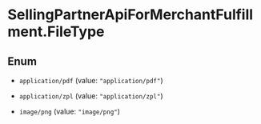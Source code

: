 # SellingPartnerApiForMerchantFulfillment.FileType

## Enum


* `application/pdf` (value: `"application/pdf"`)

* `application/zpl` (value: `"application/zpl"`)

* `image/png` (value: `"image/png"`)



